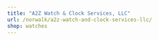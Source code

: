 ```yaml
---
title: "A2Z Watch & Clock Services, LLC"
url: /norwalk/a2z-watch-and-clock-services-llc/
shop: watches
---
```

